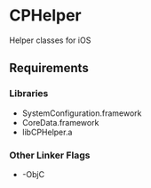 # CPHelper

Helper classes for iOS

## Requirements

### Libraries

* SystemConfiguration.framework
* CoreData.framework
* libCPHelper.a

### Other Linker Flags

* -ObjC
